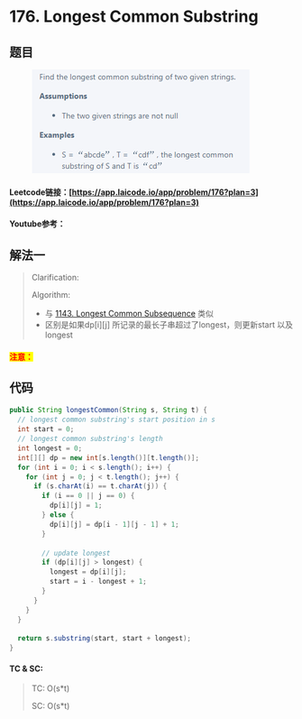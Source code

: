 # 176. Longest Common Substring

## 题目

<figure><img src="../../.gitbook/assets/image.png" alt=""><figcaption></figcaption></figure>

#### Leetcode链接：[https://app.laicode.io/app/problem/176?plan=3](https://app.laicode.io/app/problem/176?plan=3)

#### Youtube参考：

## 解法一

> Clarification:&#x20;
>
> Algorithm:&#x20;
>
> * 与 [1143. Longest Common Subsequence](../../leetcode/1000++-5/1143.-longest-common-subsequence.md) 类似
> * 区别是如果dp\[i]\[j] 所记录的最长子串超过了longest，则更新start 以及longest

#### <mark style="color:red;">注意：</mark>

## 代码

```java
public String longestCommon(String s, String t) {
  // longest common substring's start position in s
  int start = 0; 
  // longest common substring's length
  int longest = 0;
  int[][] dp = new int[s.length()][t.length()];
  for (int i = 0; i < s.length(); i++) {
    for (int j = 0; j < t.length(); j++) {
      if (s.charAt(i) == t.charAt(j)) {
        if (i == 0 || j == 0) {
          dp[i][j] = 1;
        } else {
          dp[i][j] = dp[i - 1][j - 1] + 1;
        }

        // update longest
        if (dp[i][j] > longest) {
          longest = dp[i][j];
          start = i - longest + 1;
        }
      }
    }
  }

  return s.substring(start, start + longest);
}
```

#### TC & SC:&#x20;

> TC: O(s\*t)
>
> SC: O(s\*t)

